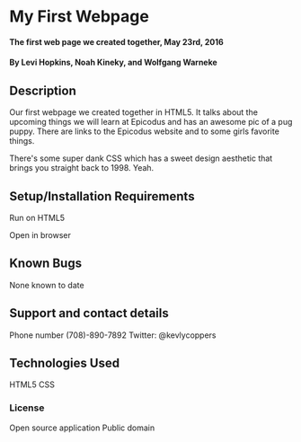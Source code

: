 # My First Webpage

#### The first web page we created together, May 23rd, 2016

#### By Levi Hopkins, Noah Kineky, and Wolfgang Warneke

## Description

Our first webpage we created together in HTML5. It talks about the upcoming things we will learn at Epicodus and has an awesome pic of a pug puppy. There are links to the Epicodus website and to some girls favorite things.

There's some super dank CSS which has a sweet design aesthetic that brings you straight back to 1998.  Yeah.

## Setup/Installation Requirements

Run on HTML5

Open in browser
## Known Bugs

None known to date
## Support and contact details

Phone number (708)-890-7892
Twitter: @kevlycoppers

## Technologies Used

HTML5
CSS

### License

Open source application
Public domain
